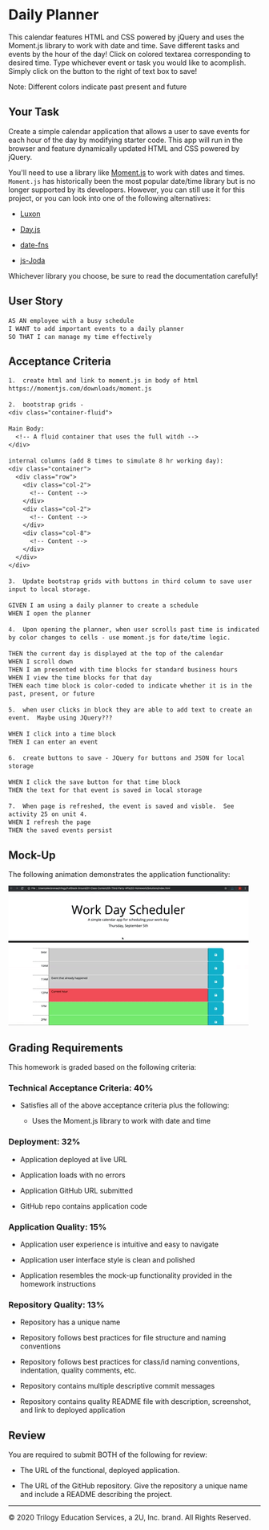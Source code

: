 # Daily Planner

This calendar features HTML and CSS powered by jQuery and uses the Moment.js library to work with date and time.  Save different tasks and events by the hour of the day!
Click on colored textarea corresponding to desired time.  Type whichever event or task you would like to acomplish.  Simply click on the button to the right of text box to save!

Note: Different colors indicate past present and future

## Your Task

Create a simple calendar application that allows a user to save events for each hour of the day by modifying starter code. This app will run in the browser and feature dynamically updated HTML and CSS powered by jQuery.

You'll need to use a library like [Moment.js](https://momentjs.com/) to work with dates and times. `Moment.js` has historically been the most popular date/time library but is no longer supported by its developers. However, you can still use it for this project, or you can look into one of the following alternatives:

  * [Luxon](https://moment.github.io/luxon/)

  * [Day.js](https://day.js.org/)

  * [date-fns](https://date-fns.org/)

  * [js-Joda](https://js-joda.github.io/js-joda/)

Whichever library you choose, be sure to read the documentation carefully!


## User Story

```
AS AN employee with a busy schedule
I WANT to add important events to a daily planner
SO THAT I can manage my time effectively
```


## Acceptance Criteria

```
1.  create html and link to moment.js in body of html https://momentjs.com/downloads/moment.js

2.  bootstrap grids - 
<div class="container-fluid">

Main Body:
  <!-- A fluid container that uses the full witdh -->
</div>

internal columns (add 8 times to simulate 8 hr working day):
<div class="container">
  <div class="row">
    <div class="col-2">
      <!-- Content -->
    </div>
    <div class="col-2">
      <!-- Content -->
    </div>
    <div class="col-8">
      <!-- Content -->
    </div>
  </div>
</div>

3.  Update bootstrap grids with buttons in third column to save user input to local storage.

GIVEN I am using a daily planner to create a schedule
WHEN I open the planner

4.  Upon opening the planner, when user scrolls past time is indicated by color changes to cells - use moment.js for date/time logic.

THEN the current day is displayed at the top of the calendar
WHEN I scroll down
THEN I am presented with time blocks for standard business hours
WHEN I view the time blocks for that day
THEN each time block is color-coded to indicate whether it is in the past, present, or future

5.  when user clicks in block they are able to add text to create an event.  Maybe using JQuery???

WHEN I click into a time block
THEN I can enter an event

6.  create buttons to save - JQuery for buttons and JSON for local storage

WHEN I click the save button for that time block
THEN the text for that event is saved in local storage

7.  When page is refreshed, the event is saved and visble.  See activity 25 on unit 4.
WHEN I refresh the page
THEN the saved events persist
```


## Mock-Up

The following animation demonstrates the application functionality:

![day planner demo](./Assets/05-third-party-apis-homework-demo.gif)


## Grading Requirements

This homework is graded based on the following criteria: 

### Technical Acceptance Criteria: 40%

* Satisfies all of the above acceptance criteria plus the following:

  * Uses the Moment.js library to work with date and time

### Deployment: 32%

* Application deployed at live URL

* Application loads with no errors

* Application GitHub URL submitted

* GitHub repo contains application code

### Application Quality: 15%

* Application user experience is intuitive and easy to navigate

* Application user interface style is clean and polished

* Application resembles the mock-up functionality provided in the homework instructions

### Repository Quality: 13%

* Repository has a unique name

* Repository follows best practices for file structure and naming conventions

* Repository follows best practices for class/id naming conventions, indentation, quality comments, etc.

* Repository contains multiple descriptive commit messages

* Repository contains quality README file with description, screenshot, and link to deployed application


## Review

You are required to submit BOTH of the following for review:

* The URL of the functional, deployed application.

* The URL of the GitHub repository. Give the repository a unique name and include a README describing the project.

- - -
© 2020 Trilogy Education Services, a 2U, Inc. brand. All Rights Reserved.

